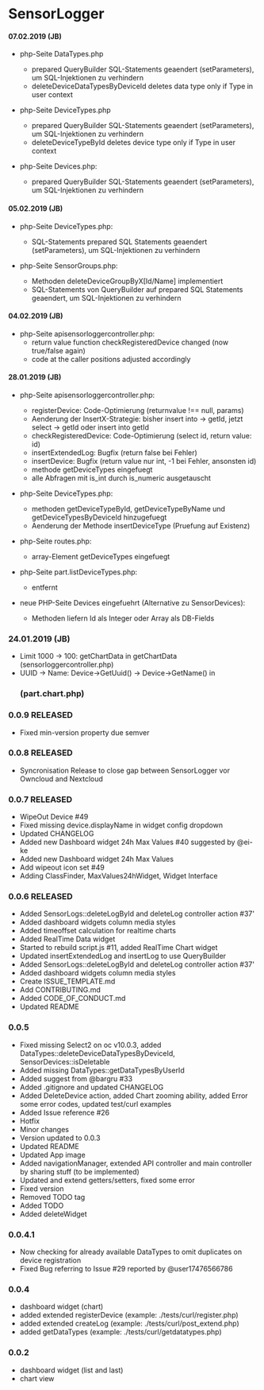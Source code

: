 # SensorLogger

#### 07.02.2019 (JB)
  * php-Seite DataTypes.php
	* prepared QueryBuilder SQL-Statements geaendert (setParameters), um SQL-Injektionen zu verhindern
	* deleteDeviceDataTypesByDeviceId deletes data type only if Type in user context
	
  * php-Seite DeviceTypes.php
	* prepared QueryBuilder SQL-Statements geaendert (setParameters), um SQL-Injektionen zu verhindern
	* deleteDeviceTypeById deletes device type only if Type in user context
	
  * php-Seite Devices.php:
	* prepared QueryBuilder SQL-Statements geaendert (setParameters), um SQL-Injektionen zu verhindern

#### 05.02.2019 (JB)
  * php-Seite DeviceTypes.php:
	* SQL-Statements prepared SQL Statements geaendert (setParameters), um SQL-Injektionen zu verhindern
	
  * php-Seite SensorGroups.php:
	* Methoden deleteDeviceGroupByX[Id/Name] implementiert
	* SQL-Statements von QueryBuilder auf prepared SQL Statements geaendert, um SQL-Injektionen zu verhindern

#### 04.02.2019 (JB)
  * php-Seite apisensorloggercontroller.php:
	* return value function checkRegisteredDevice changed (now true/false again)
	* code at the caller positions adjusted accordingly
	
#### 28.01.2019 (JB)
  * php-Seite apisensorloggercontroller.php:
	* registerDevice: Code-Optimierung (returnvalue !== null, params)
	* Aenderung der InsertX-Strategie: bisher insert into -> getId, jetzt select -> getId oder insert into getId
	* checkRegisteredDevice: Code-Optimierung (select id, return value: id)
	* insertExtendedLog: Bugfix (return false bei Fehler)
	* insertDevice: Bugfix (return value nur int, -1 bei Fehler, ansonsten id)
	* methode getDeviceTypes eingefuegt
	* alle Abfragen mit is_int durch is_numeric ausgetauscht
	
  * php-Seite DeviceTypes.php:
	* methoden getDeviceTypeById, getDeviceTypeByName und getDeviceTypesByDeviceId hinzugefuegt
	* Aenderung der Methode insertDeviceType (Pruefung auf Existenz)
	
  * php-Seite routes.php:
	* array-Element getDeviceTypes eingefuegt

  * php-Seite part.listDeviceTypes.php:
	* <?php p($deviceType['uuid']); ?> entfernt
	
  * neue PHP-Seite Devices eingefuehrt (Alternative zu SensorDevices):
	* Methoden liefern Id als Integer oder Array als DB-Fields
  
### 24.01.2019 (JB)
  * Limit 1000 -> 100: getChartData in getChartData (sensorloggercontroller.php)
  * UUID -> Name: Device->GetUuid() -> Device->GetName() in <h3> (part.chart.php)
  

### 0.0.9 RELEASED
  * Fixed min-version property due semver

### 0.0.8 RELEASED
  * Syncronisation Release to close gap between SensorLogger vor Owncloud and Nextcloud

### 0.0.7 RELEASED
  * WipeOut Device #49
  * Fixed missing device.displayName in widget config dropdown
  * Updated CHANGELOG
  * Added new Dashboard widget 24h Max Values #40 suggested by @ei-ke
  * Added new Dashboard widget 24h Max Values
  * Add wipeout icon set #49
  * Adding ClassFinder, MaxValues24hWidget, Widget Interface

### 0.0.6 RELEASED
  * Added SensorLogs::deleteLogById and deleteLog controller action #37'
  * Added dashboard widgets column media styles
  * Added timeoffset calculation for realtime charts
  * Added RealTime Data widget
  * Started to rebuild script.js #11, added RealTime Chart widget
  * Updated insertExtendedLog and insertLog to use QueryBuilder
  * Added SensorLogs::deleteLogById and deleteLog controller action #37'
  * Added dashboard widgets column media styles
  * Create ISSUE_TEMPLATE.md
  * Add CONTRIBUTING.md
  * Added CODE_OF_CONDUCT.md
  * Updated README
  
### 0.0.5
  * Fixed missing Select2 on oc v10.0.3, added DataTypes::deleteDeviceDataTypesByDeviceId, SensorDevices::isDeletable
  * Added missing DataTypes::getDataTypesByUserId
  * Added suggest from @bargru #33
  * Added .gitignore and updated CHANGELOG
  * Added DeleteDevice action, added Chart zooming ability, added Error some error codes, updated test/curl examples
  * Added Issue reference #26
  * Hotfix
  * Minor changes
  * Version updated to 0.0.3
  * Updated README
  * Updated App image
  * Added navigationManager, extended API controller and main controller by sharing stuff (to be implemented)
  * Updated and extend getters/setters, fixed some error
  * Fixed version
  * Removed TODO tag
  * Added TODO
  * Added deleteWidget

### 0.0.4.1

  * Now checking for already available DataTypes to omit duplicates on device registration
  * Fixed Bug referring to Issue #29 reported by @user17476566786

### 0.0.4

  * dashboard widget (chart)
  * added extended registerDevice (example: ./tests/curl/register.php)
  * added extended createLog (example: ./tests/curl/post_extend.php)
  * added getDataTypes (example: ./tests/curl/getdatatypes.php)

### 0.0.2

 * dashboard widget (list and last)
 * chart view
